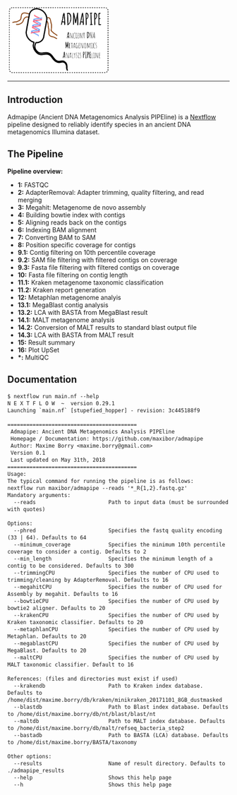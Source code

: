 <img src="img/logo.png" height="150">

* * *

## Introduction

Admapipe (Ancient DNA Metagenomics Analysis PIPEline) is a [Nextflow](https://nextflow.io) pipeline designed to reliably identify species in an ancient DNA metagenomics Illumina dataset.

## The Pipeline

**Pipeline overview:**

-   **1:**     FASTQC
-   **2:**     AdapterRemoval: Adapter trimming, quality filtering, and read merging
-   **3:**     Megahit: Metagenome de novo assembly
-   **4:**     Building bowtie index with contigs
-   **5:**     Aligning reads back on the contigs
-   **6:**     Indexing BAM alignment
-   **7:**     Converting BAM to SAM
-   **8:**     Position specific coverage for contigs
-   **9.1:**   Contig filtering on 10th percentile coverage
-   **9.2:**   SAM file filtering with filtered contigs on coverage
-   **9.3:**   Fasta file filtering with filtered contigs on coverage
-   **10:**    Fasta file filtering on contig length
-   **11.1:**  Kraken metagenome taxonomic classification
-   **11.2:**  Kraken report generation
-   **12:**    Metaphlan metagenome analyis
-   **13.1:**  MegaBlast contig analysis
-   **13.2:**  LCA with BASTA from MegaBlast result
-   **14.1:**  MALT metagenome analysis
-   **14.2:**  Conversion of MALT results to standard blast output file
-   **14.3:**  LCA with BASTA from MALT result
-   **15:**    Result summary
-   **16:**    Plot UpSet
-   **\*:**     MultiQC

## Documentation

    $ nextflow run main.nf --help
    N E X T F L O W  ~  version 0.29.1
    Launching `main.nf` [stupefied_hopper] - revision: 3c445188f9

    =========================================
     Admapipe: Ancient DNA Metagenomics Analysis PIPEline
     Homepage / Documentation: https://github.com/maxibor/admapipe
     Author: Maxime Borry <maxime.borry@gmail.com>
     Version 0.1
     Last updated on May 31th, 2018
    =========================================
    Usage:
    The typical command for running the pipeline is as follows:
    nextflow run maxibor/admapipe --reads '*_R{1,2}.fastq.gz'
    Mandatory arguments:
      --reads                       Path to input data (must be surrounded with quotes)

    Options:
      --phred                       Specifies the fastq quality encoding (33 | 64). Defaults to 64
      --minimum_coverage            Specifies the minimum 10th percentile coverage to consider a contig. Defaults to 2
      --min_length                  Specifies the minimum length of a contig to be considered. Defaults to 300
      --trimmingCPU                 Specifies the number of CPU used to trimming/cleaning by AdapterRemoval. Defaults to 16
      --megahitCPU                  Specifies the number of CPU used for Assembly by megahit. Defaults to 16
      --bowtieCPU                   Specifies the number of CPU used by bowtie2 aligner. Defaults to 20
      --krakenCPU                   Specifies the number of CPU used by Kraken taxonomic classifier. Defaults to 20
      --metaphlanCPU                Specifies the number of CPU used by Metaphlan. Defaults to 20
      --megablastCPU                Specifies the number of CPU used by MegaBlast. Defaults to 20
      --maltCPU                     Specifies the number of CPU used by MALT taxonomic classifier. Default to 16

    References: (files and directories must exist if used)
      --krakendb                    Path to Kraken index database. Defaults to /home/dist/maxime.borry/db/kraken/minikraken_20171101_8GB_dustmasked
      --blastdb                     Path to Blast index database. Defaults to /home/dist/maxime.borry/db/nt/blast/blast/nt
      --maltdb                      Path to MALT index database. Defaults to /home/dist/maxime.borry/db/malt/refseq_bacteria_step2
      --bastadb                     Path to BASTA (LCA) database. Defaults to /home/dist/maxime.borry/BASTA/taxonomy

    Other options:
      --results                     Name of result directory. Defaults to ./admapipe_results
      --help                        Shows this help page
      --h                           Shows this help page
